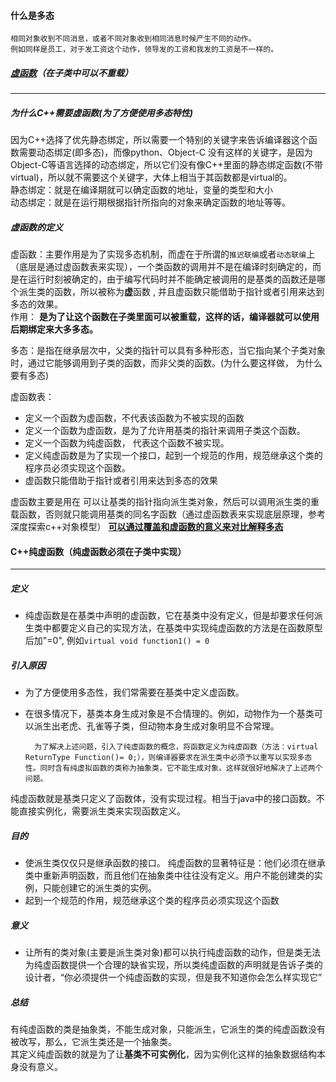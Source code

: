 #### 什么是多态

	相同对象收到不同消息，或者不同对象收到相同消息时候产生不同的动作。
	例如同样是员工，对于发工资这个动作，领导发的工资和我发的工资是不一样的。
	
##### [虚函数](http://www.cnblogs.com/QG-whz/p/4909359.html)（在子类中可以不重载）
----------
##### 为什么C++需要虚函数(为了方便使用多态特性)
因为C++选择了优先静态绑定，所以需要一个特别的关键字来告诉编译器这个函数需要动态绑定(即多态)，而像python、Object-C 没有这样的关键字，是因为Object-C等语言选择的动态绑定，所以它们没有像C++里面的静态绑定函数(不带virtual)，所以就不需要这个关键字，大体上相当于其函数都是virtual的。  
静态绑定：就是在编译期就可以确定函数的地址，变量的类型和大小  
动态绑定：就是在运行期根据指针所指向的对象来确定函数的地址等等。

##### 虚函数的定义

虚函数：主要作用是为了实现多态机制，而虚在于所谓的`推迟联编`或者`动态联编`上（底层是通过虚函数表来实现），一个类函数的调用并不是在编译时刻确定的，而是在运行时刻被确定的，由于编写代码时并不能确定被调用的是基类的函数还是哪个派生类的函数，所以被称为**虚**函数 , 并且虚函数只能借助于指针或者引用来达到多态的效果。  
作用： **是为了让这个函数在子类里面可以被重载，这样的话，编译器就可以使用后期绑定来大多多态。**

多态：是指在继承层次中，父类的指针可以具有多种形态，当它指向某个子类对象时，通过它能够调用到子类的函数，而非父类的函数。(为什么要这样做， 为什么要有多态)

虚函数表：

* 定义一个函数为虚函数，不代表该函数为不被实现的函数
* 定义一个函数为虚函数，是为了允许用基类的指针来调用子类这个函数。
* 定义一个函数为纯虚函数， 代表这个函数不被实现。
* 定义纯虚函数是为了实现一个接口，起到一个规范的作用，规范继承这个类的程序员必须实现这个函数。
* 虚函数只能借助于指针或者引用来达到多态的效果

虚函数主要是用在 可以让基类的指针指向派生类对象，然后可以调用派生类的重载函数，否则就只能调用基类的同名字函数（通过虚函数表来实现底层原理，参考深度探索c++对象模型） **[可以通过覆盖和虚函数的意义来对比解释多态](https://stackoverflow.com/questions/2391679/why-do-we-need-virtual-functions-in-c)**

#### C++纯虚函数（纯虚函数必须在子类中实现）
------
##### 定义
   
 * 纯虚函数是在基类中声明的虚函数，它在基类中没有定义，但是却要求任何派生类中都要定义自己的实现方法，在基类中实现纯虚函数的方法是在函数原型后加"=0", 例如`virtual void function1() = 0`

##### 引入原因  

* 为了方便使用多态性，我们常需要在基类中定义虚函数。
* 在很多情况下，基类本身生成对象是不合情理的。例如，动物作为一个基类可以派生出老虎、孔雀等子类，但动物本身生成对象明显不合常理。

		为了解决上述问题，引入了纯虚函数的概念，将函数定义为纯虚函数（方法：virtual ReturnType Function()= 0;），则编译器要求在派生类中必须予以重写以实现多态性。同时含有纯虚拟函数的类称为抽象类，它不能生成对象。这样就很好地解决了上述两个问题。

纯虚函数就是基类只定义了函数体，没有实现过程。相当于java中的接口函数。不能直接实例化，需要派生类来实现函数定义。

##### 目的  

* 使派生类仅仅只是继承函数的接口。 纯虚函数的显著特征是：他们必须在继承类中重新声明函数，而且他们在抽象类中往往没有定义。用户不能创建类的实例，只能创建它的派生类的实例。
* 起到一个规范的作用，规范继承这个类的程序员必须实现这个函数

##### 意义  

* 让所有的类对象(主要是派生类对象)都可以执行纯虚函数的动作，但是类无法为纯虚函数提供一个合理的缺省实现，所以类纯虚函数的声明就是告诉子类的设计者，“你必须提供一个纯虚函数的实现，但是我不知道你会怎么样实现它”  

##### 总结
有纯虚函数的类是抽象类，不能生成对象，只能派生，它派生的类的纯虚函数没有被改写，那么，它派生类还是一个抽象类。  
其定义纯虚函数的就是为了让**基类不可实例化**，因为实例化这样的抽象数据结构本身没有意义。

